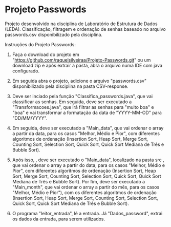 # Projeto Passwords
Projeto desenvolvido na disciplina de Laboratório de Estrutura de Dados (LEDA).
Classificação, filtragem e ordenação de senhas baseado no arquivo passwords.csv disponibilizado pela disciplina.

  Instruções do Projeto Passwords:

  1. Faça o download do projeto em "https://github.com/raquelsilveiraa/Projeto-Passwords.git" ou um download zip e após extrair a pasta, abra o arquivo numa IDE com java configurado.

  2. Em seguida abra o projeto, adicione o arquivo "passwords.csv" disponibilizado pela disciplina na pasta CSV-response.

  3. Deve ser inciado pela função "Classifica_passwords.java", que vai classificar as senhas. Em seguida, deve ser executado a "Transformacoes.java", que irá filtrar as senhas para "muito boa" e "boa" e vai transformar a formatação da data de "YYYY-MM-OD" para "DD/MM/YYYY".
     
  4. Em seguida, deve ser executado a "Main_data", que vai ordenar o array a partir da data, para os casos "Melhor, Médio e Pior", com diferentes algoritmos de ordenação (Insertion Sort, Heap Sort, Merge Sort, Counting Sort, Selection Sort, Quick Sort, Quick Sort Mediana de Três e Bubble Sort).
  
  5. Após isso, , deve ser executado o "Main_data", localizado na pasta src , que vai ordenar o array a partir do data, para os casos "Melhor, Médio e Pior", com diferentes algoritmos de ordenação (Insertion Sort, Heap Sort, Merge Sort, Counting Sort, Selection Sort, Quick Sort, Quick Sort Mediana de Três e Bubble Sort). Por fim, deve ser executado a "Main_month", que vai ordenar o array a partir do mês, para os casos "Melhor, Médio e Pior"), com os diferentes algoritmos de ordenação (Insertion Sort, Heap Sort, Merge Sort, Counting Sort, Selection Sort, Quick Sort, Quick Sort Mediana de Três e Bubble Sort).
 
  6.  O programa "leitor_entrada", lê a entrada. Já "Dados_password", extrai os dados da entrada, para serem utilizados.
  
 
